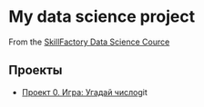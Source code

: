 # My data science project
From the [SkillFactory Data Science Cource](https://scillfactory.ru/data-scientist)

## Проекты

* [Проект 0. Игра: Угадай число](https://github.com/locjer/SF/project_0)git 